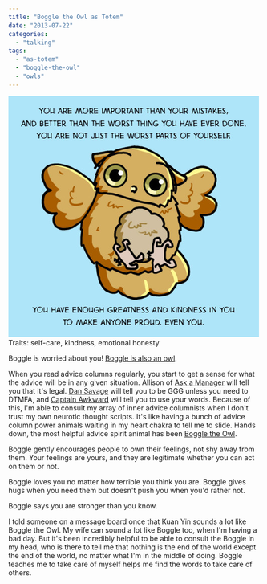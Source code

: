 ```yaml
---
title: "Boggle the Owl as Totem"
date: "2013-07-22"
categories: 
  - "talking"
tags: 
  - "as-totem"
  - "boggle-the-owl"
  - "owls"
---
```


[![](images/tumblr_mnnz6b0lDq1rr4zq1o1_500.jpg)](http://boggletheowl.tumblr.com/)Traits: self-care, kindness, emotional honesty

Boggle is worried about you! [Boggle is also an owl](http://boggletheowl.tumblr.com/).

When you read advice columns regularly, you start to get a sense for what the advice will be in any given situation. Allison of [Ask a Manager](http://www.askamanager.org/) will tell you that it's legal. [Dan Savage](http://www.thestranger.com/seattle/SavageLove?oid=17272218) will tell you to be GGG unless you need to DTMFA, and [Captain Awkward](http://captainawkward.com/) will tell you to use your words. Because of this, I'm able to consult my array of inner advice columnists when I don't trust my own neurotic thought scripts. It's like having a bunch of advice column power animals waiting in my heart chakra to tell me to slide. Hands down, the most helpful advice spirit animal has been [Boggle the Owl](http://boggletheowl.tumblr.com/).

Boggle gently encourages people to own their feelings, not shy away from them. Your feelings are yours, and they are legitimate whether you can act on them or not.

Boggle loves you no matter how terrible you think you are. Boggle gives hugs when you need them but doesn't push you when you'd rather not.

Boggle says you are stronger than you know.

I told someone on a message board once that Kuan Yin sounds a lot like Boggle the Owl. My wife can sound a lot like Boggle too, when I'm having a bad day. But it's been incredibly helpful to be able to consult the Boggle in my head, who is there to tell me that nothing is the end of the world except the end of the world, no matter what I'm in the middle of doing. Boggle teaches me to take care of myself helps me find the words to take care of others.
